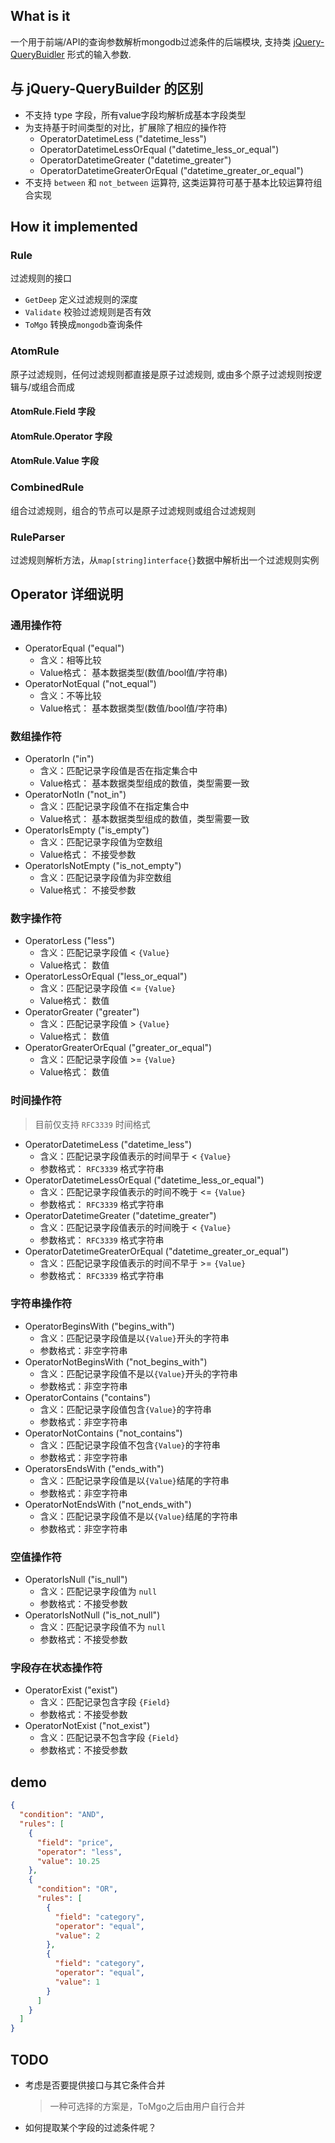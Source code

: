 ## What is it
一个用于前端/API的查询参数解析mongodb过滤条件的后端模块, 支持类 [jQuery-QueryBuidler](https://github.com/mistic100/jQuery-QueryBuilder) 形式的输入参数.

## 与 jQuery-QueryBuilder 的区别
- 不支持 type 字段，所有value字段均解析成基本字段类型
- 为支持基于时间类型的对比，扩展除了相应的操作符
	+ OperatorDatetimeLess           ("datetime_less")
	+ OperatorDatetimeLessOrEqual    ("datetime_less_or_equal")
	+ OperatorDatetimeGreater        ("datetime_greater")
	+ OperatorDatetimeGreaterOrEqual ("datetime_greater_or_equal")
- 不支持 `between` 和 `not_between` 运算符, 这类运算符可基于基本比较运算符组合实现

## How it implemented

### Rule
过滤规则的接口

- `GetDeep` 定义过滤规则的深度
- `Validate` 校验过滤规则是否有效
- `ToMgo` 转换成`mongodb`查询条件

### AtomRule
原子过滤规则，任何过滤规则都直接是原子过滤规则, 或由多个原子过滤规则按逻辑与/或组合而成

#### AtomRule.Field 字段
#### AtomRule.Operator 字段
#### AtomRule.Value 字段

### CombinedRule
组合过滤规则，组合的节点可以是原子过滤规则或组合过滤规则

### RuleParser
过滤规则解析方法，从`map[string]interface{}`数据中解析出一个过滤规则实例

## Operator 详细说明
### 通用操作符
- OperatorEqual    ("equal")
    + 含义：相等比较
    + Value格式： 基本数据类型(数值/bool值/字符串)
- OperatorNotEqual ("not_equal")
    + 含义：不等比较
    + Value格式： 基本数据类型(数值/bool值/字符串)

### 数组操作符
- OperatorIn    ("in")
    + 含义：匹配记录字段值是否在指定集合中
    + Value格式： 基本数据类型组成的数值，类型需要一致
- OperatorNotIn ("not_in")
    + 含义：匹配记录字段值不在指定集合中
    + Value格式： 基本数据类型组成的数值，类型需要一致
- OperatorIsEmpty    ("is_empty")
    + 含义：匹配记录字段值为空数组
    + Value格式： 不接受参数
- OperatorIsNotEmpty ("is_not_empty")
    + 含义：匹配记录字段值为非空数组
    + Value格式： 不接受参数
	
### 数字操作符
- OperatorLess           ("less")
    + 含义：匹配记录字段值 < `{Value}`
    + Value格式： 数值
- OperatorLessOrEqual    ("less_or_equal")
    + 含义：匹配记录字段值 <= `{Value}`
    + Value格式： 数值
- OperatorGreater        ("greater")
    + 含义：匹配记录字段值 > `{Value}`
    + Value格式： 数值
- OperatorGreaterOrEqual ("greater_or_equal")
    + 含义：匹配记录字段值 >= `{Value}`
    + Value格式： 数值

### 时间操作符
> 目前仅支持 `RFC3339` 时间格式
- OperatorDatetimeLess           ("datetime_less")
    + 含义：匹配记录字段值表示的时间早于 < `{Value}`
    + 参数格式： `RFC3339` 格式字符串
- OperatorDatetimeLessOrEqual    ("datetime_less_or_equal")
    + 含义：匹配记录字段值表示的时间不晚于 <= `{Value}`
    + 参数格式： `RFC3339` 格式字符串
- OperatorDatetimeGreater        ("datetime_greater")
    + 含义：匹配记录字段值表示的时间晚于 < `{Value}`
    + 参数格式： `RFC3339` 格式字符串
- OperatorDatetimeGreaterOrEqual ("datetime_greater_or_equal")
    + 含义：匹配记录字段值表示的时间不早于 >= `{Value}`
    + 参数格式： `RFC3339` 格式字符串

### 字符串操作符
- OperatorBeginsWith    ("begins_with")
    + 含义：匹配记录字段值是以`{Value}`开头的字符串
    + 参数格式：非空字符串
- OperatorNotBeginsWith ("not_begins_with")
    + 含义：匹配记录字段值不是以`{Value}`开头的字符串
    + 参数格式：非空字符串
- OperatorContains      ("contains")
    + 含义：匹配记录字段值包含`{Value}`的字符串
    + 参数格式：非空字符串
- OperatorNotContains   ("not_contains")
    + 含义：匹配记录字段值不包含`{Value}`的字符串
    + 参数格式：非空字符串
- OperatorsEndsWith     ("ends_with")
    + 含义：匹配记录字段值是以`{Value}`结尾的字符串
    + 参数格式：非空字符串
- OperatorNotEndsWith   ("not_ends_with")
    + 含义：匹配记录字段值不是以`{Value}`结尾的字符串
    + 参数格式：非空字符串

### 空值操作符
- OperatorIsNull    ("is_null")
    + 含义：匹配记录字段值为 `null`
    + 参数格式：不接受参数
- OperatorIsNotNull ("is_not_null")
    + 含义：匹配记录字段值不为 `null`
    + 参数格式：不接受参数

### 字段存在状态操作符
- OperatorExist    ("exist")
    + 含义：匹配记录包含字段 `{Field}`
    + 参数格式：不接受参数
- OperatorNotExist ("not_exist")
    + 含义：匹配记录不包含字段 `{Field}`
    + 参数格式：不接受参数

## demo
```json
{
  "condition": "AND",
  "rules": [
    {
      "field": "price",
      "operator": "less",
      "value": 10.25
    },
    {
      "condition": "OR",
      "rules": [
        {
          "field": "category",
          "operator": "equal",
          "value": 2
        },
        {
          "field": "category",
          "operator": "equal",
          "value": 1
        }
      ]
    }
  ]
}
```

## TODO
- 考虑是否要提供接口与其它条件合并
    > 一种可选择的方案是，ToMgo之后由用户自行合并
- 如何提取某个字段的过滤条件呢？